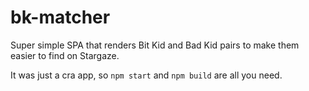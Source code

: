 # bk-matcher

Super simple SPA that renders Bit Kid and Bad Kid pairs to make them easier to find on Stargaze.

It was just a cra app, so `npm start` and `npm build` are all you need.
